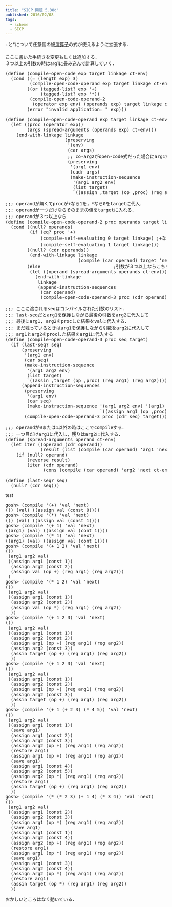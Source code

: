 ```yaml
---
title: "SICP 問題 5.38d"
published: 2016/02/08
tags:
  - scheme
  - SICP
---
```


<p>+と*について任意個の被<a class="keyword" href="http://d.hatena.ne.jp/keyword/%B1%E9%BB%BB%BB%D2">演算子</a>の式が使えるように拡張する．<br/>
　<br/>
ここに書いた手続きを変更もしくは追加する．<br/>
３つ以上の引数の時はarg1に畳み込んで計算していく．</p>

<pre class="code lang-scheme" data-lang="scheme" data-unlink><span class="synSpecial">(</span><span class="synStatement">define</span> <span class="synSpecial">(</span>compile-open-code <span class="synIdentifier">exp</span> target linkage ct-env<span class="synSpecial">)</span>
  <span class="synSpecial">(</span><span class="synStatement">cond</span> <span class="synSpecial">((</span><span class="synIdentifier">=</span> <span class="synSpecial">(</span><span class="synIdentifier">length</span> <span class="synIdentifier">exp</span><span class="synSpecial">)</span> <span class="synConstant">3</span><span class="synSpecial">)</span>
         <span class="synSpecial">(</span>compile-open-code-operand <span class="synIdentifier">exp</span> target linkage ct-env<span class="synSpecial">))</span>
        <span class="synSpecial">((</span><span class="synStatement">or</span> <span class="synSpecial">(</span>tagged-list? <span class="synIdentifier">exp</span> <span class="synSpecial">'</span>+<span class="synSpecial">)</span>
             <span class="synSpecial">(</span>tagged-list? <span class="synIdentifier">exp</span> <span class="synSpecial">'</span>*<span class="synSpecial">))</span>
         <span class="synSpecial">(</span>compile-open-code-operand-2
          <span class="synSpecial">(</span>operator <span class="synIdentifier">exp</span> env<span class="synSpecial">)</span> <span class="synSpecial">(</span>operands <span class="synIdentifier">exp</span><span class="synSpecial">)</span> target linkage ct-env<span class="synSpecial">))</span>
        <span class="synSpecial">(</span>error <span class="synConstant">&quot;invalid application: &quot;</span> <span class="synIdentifier">exp</span><span class="synSpecial">)))</span>

<span class="synSpecial">(</span><span class="synStatement">define</span> <span class="synSpecial">(</span>compile-open-code-operand <span class="synIdentifier">exp</span> target linkage ct-env<span class="synSpecial">)</span>
  <span class="synSpecial">(</span><span class="synStatement">let</span> <span class="synSpecial">((</span>proc <span class="synSpecial">(</span>operator <span class="synIdentifier">exp</span><span class="synSpecial">))</span>
        <span class="synSpecial">(</span>args <span class="synSpecial">(</span>spread-arguments <span class="synSpecial">(</span>operands <span class="synIdentifier">exp</span><span class="synSpecial">)</span> ct-env<span class="synSpecial">)))</span>
    <span class="synSpecial">(</span>end-with-linkage linkage
                      <span class="synSpecial">(</span>preserving
                       <span class="synSpecial">'(</span>env<span class="synSpecial">)</span>
                       <span class="synSpecial">(</span><span class="synIdentifier">car</span> args<span class="synSpecial">)</span>
                       <span class="synComment">;; co-arg2がopen-code式だった場合にarg1が上書きされるので退避させる．</span>
                       <span class="synSpecial">(</span>preserving
                        <span class="synSpecial">'(</span>arg1 env<span class="synSpecial">)</span>
                        <span class="synSpecial">(</span><span class="synIdentifier">cadr</span> args<span class="synSpecial">)</span>
                        <span class="synSpecial">(</span>make-instruction-sequence
                         <span class="synSpecial">'(</span>arg1 arg2 env<span class="synSpecial">)</span>
                         <span class="synSpecial">(</span><span class="synIdentifier">list</span> target<span class="synSpecial">)</span>
                         <span class="synSpecial">`((</span>assign <span class="synSpecial">,</span>target <span class="synSpecial">(</span>op <span class="synSpecial">,</span>proc<span class="synSpecial">)</span> <span class="synSpecial">(</span>reg arg1<span class="synSpecial">)</span> <span class="synSpecial">(</span>reg arg2<span class="synSpecial">)))))))))</span>

<span class="synComment">;;; operandが無くてprocが+なら1を，*なら0をtargetに代入．</span>
<span class="synComment">;;; operandが一つだけならそのままの値をtargetに入れる．</span>
<span class="synComment">;;; operandが３つ以上なら</span>
<span class="synSpecial">(</span><span class="synStatement">define</span> <span class="synSpecial">(</span>compile-open-code-operand-2 proc operands target linkage ct-env<span class="synSpecial">)</span>
  <span class="synSpecial">(</span><span class="synStatement">cond</span> <span class="synSpecial">((</span><span class="synIdentifier">null?</span> operands<span class="synSpecial">)</span>
         <span class="synSpecial">(</span><span class="synStatement">if</span> <span class="synSpecial">(</span><span class="synIdentifier">eq?</span> proc <span class="synSpecial">'</span>+<span class="synSpecial">)</span>
             <span class="synSpecial">(</span>compile-self-evaluating <span class="synConstant">0</span> target linkage<span class="synSpecial">)</span> <span class="synComment">;+なら0</span>
             <span class="synSpecial">(</span>compile-self-evaluating <span class="synConstant">1</span> target linkage<span class="synSpecial">)))</span>   <span class="synComment">;*なら1</span>
        <span class="synSpecial">((</span><span class="synIdentifier">null?</span> <span class="synSpecial">(</span><span class="synIdentifier">cdr</span> operands<span class="synSpecial">))</span>
         <span class="synSpecial">(</span>end-with-linkage linkage
                           <span class="synSpecial">(</span>compile <span class="synSpecial">(</span><span class="synIdentifier">car</span> operand<span class="synSpecial">)</span> target <span class="synSpecial">'</span>next ct-env<span class="synSpecial">)))</span>
        <span class="synSpecial">(</span><span class="synStatement">else</span>                           <span class="synComment">;引数が３つ以上ならこちらで処理</span>
         <span class="synSpecial">(</span><span class="synStatement">let</span> <span class="synSpecial">((</span>operand <span class="synSpecial">(</span>spread-arguments operands ct-env<span class="synSpecial">)))</span>
           <span class="synSpecial">(</span>end-with-linkage
            linkage
            <span class="synSpecial">(</span>append-instruction-sequences
             <span class="synSpecial">(</span><span class="synIdentifier">car</span> operand<span class="synSpecial">)</span>
             <span class="synSpecial">(</span>compile-open-code-operand-3 proc <span class="synSpecial">(</span><span class="synIdentifier">cdr</span> operand<span class="synSpecial">)</span> target<span class="synSpecial">)))))))</span>

<span class="synComment">;;; ここに渡されるseqはコンパイルされた引数のリスト．</span>
<span class="synComment">;;; last-seqだとarg1を保護しながら最後の引数をarg2に代入して</span>
<span class="synComment">;;; 最後にarg1, arg2をprocした結果をvalに代入する．</span>
<span class="synComment">;;; まだ残っているときはarg1を保護しながら引数をarg2に代入して</span>
<span class="synComment">;;; arg1とarg2をprocした結果をarg1に代入する</span>
<span class="synSpecial">(</span><span class="synStatement">define</span> <span class="synSpecial">(</span>compile-open-code-operand-3 proc seq target<span class="synSpecial">)</span>
  <span class="synSpecial">(</span><span class="synStatement">if</span> <span class="synSpecial">(</span>last-seq? seq<span class="synSpecial">)</span>
      <span class="synSpecial">(</span>preserving
       <span class="synSpecial">'(</span>arg1 env<span class="synSpecial">)</span>
       <span class="synSpecial">(</span><span class="synIdentifier">car</span> seq<span class="synSpecial">)</span>
       <span class="synSpecial">(</span>make-instruction-sequence
        <span class="synSpecial">'(</span>arg1 arg2 env<span class="synSpecial">)</span>
        <span class="synSpecial">(</span><span class="synIdentifier">list</span> target<span class="synSpecial">)</span>
        <span class="synSpecial">`((</span>assin <span class="synSpecial">,</span>target <span class="synSpecial">(</span>op <span class="synSpecial">,</span>proc<span class="synSpecial">)</span> <span class="synSpecial">(</span>reg arg1<span class="synSpecial">)</span> <span class="synSpecial">(</span>reg arg2<span class="synSpecial">)))))</span>
      <span class="synSpecial">(</span>append-instruction-sequences
       <span class="synSpecial">(</span>preserving
        <span class="synSpecial">'(</span>arg1 env<span class="synSpecial">)</span>
        <span class="synSpecial">(</span><span class="synIdentifier">car</span> seq<span class="synSpecial">)</span>
        <span class="synSpecial">(</span>make-instruction-sequence <span class="synSpecial">'(</span>arg1 arg2 env<span class="synSpecial">)</span> <span class="synSpecial">'(</span>arg1<span class="synSpecial">)</span>
                                   <span class="synSpecial">`((</span>assign arg1 <span class="synSpecial">(</span>op <span class="synSpecial">,</span>proc<span class="synSpecial">)</span> <span class="synSpecial">(</span>reg arg1<span class="synSpecial">)</span> <span class="synSpecial">(</span>reg arg2<span class="synSpecial">)))))</span>
       <span class="synSpecial">(</span>compile-open-code-operand-3 proc <span class="synSpecial">(</span><span class="synIdentifier">cdr</span> seq<span class="synSpecial">)</span> target<span class="synSpecial">))))</span>

<span class="synComment">;;; operandが0または1以外の時はここでcompileする．</span>
<span class="synComment">;;; 一つ目だけarg1に代入し，残りはarg2に代入する．</span>
<span class="synSpecial">(</span><span class="synStatement">define</span> <span class="synSpecial">(</span>spread-arguments operand ct-env<span class="synSpecial">)</span>
  <span class="synSpecial">(</span><span class="synStatement">let</span> iter <span class="synSpecial">((</span>operand <span class="synSpecial">(</span><span class="synIdentifier">cdr</span> operand<span class="synSpecial">))</span>
             <span class="synSpecial">(</span>result <span class="synSpecial">(</span><span class="synIdentifier">list</span> <span class="synSpecial">(</span>compile <span class="synSpecial">(</span><span class="synIdentifier">car</span> operand<span class="synSpecial">)</span> <span class="synSpecial">'</span>arg1 <span class="synSpecial">'</span>next ct-env<span class="synSpecial">))))</span>
    <span class="synSpecial">(</span><span class="synStatement">if</span> <span class="synSpecial">(</span><span class="synIdentifier">null?</span> operand<span class="synSpecial">)</span>
        <span class="synSpecial">(</span><span class="synIdentifier">reverse</span> result<span class="synSpecial">)</span>
        <span class="synSpecial">(</span>iter <span class="synSpecial">(</span><span class="synIdentifier">cdr</span> operand<span class="synSpecial">)</span>
              <span class="synSpecial">(</span><span class="synIdentifier">cons</span> <span class="synSpecial">(</span>compile <span class="synSpecial">(</span><span class="synIdentifier">car</span> operand<span class="synSpecial">)</span> <span class="synSpecial">'</span>arg2 <span class="synSpecial">'</span>next ct-env<span class="synSpecial">)</span> result<span class="synSpecial">)))))</span>

<span class="synSpecial">(</span><span class="synStatement">define</span> <span class="synSpecial">(</span>last-seq? seq<span class="synSpecial">)</span>
  <span class="synSpecial">(</span><span class="synIdentifier">null?</span> <span class="synSpecial">(</span><span class="synIdentifier">cdr</span> seq<span class="synSpecial">)))</span>
</pre>


<p>test</p>

<pre class="code lang-scheme" data-lang="scheme" data-unlink>gosh&gt; <span class="synSpecial">(</span>compile <span class="synSpecial">'(</span>+<span class="synSpecial">)</span> <span class="synSpecial">'</span>val <span class="synSpecial">'</span>next<span class="synSpecial">)</span>
<span class="synSpecial">(()</span> <span class="synSpecial">(</span>val<span class="synSpecial">)</span> <span class="synSpecial">((</span>assign val <span class="synSpecial">(</span>const <span class="synConstant">0</span><span class="synSpecial">))))</span>
gosh&gt; <span class="synSpecial">(</span>compile <span class="synSpecial">'(</span>*<span class="synSpecial">)</span> <span class="synSpecial">'</span>val <span class="synSpecial">'</span>next<span class="synSpecial">)</span>
<span class="synSpecial">(()</span> <span class="synSpecial">(</span>val<span class="synSpecial">)</span> <span class="synSpecial">((</span>assign val <span class="synSpecial">(</span>const <span class="synConstant">1</span><span class="synSpecial">))))</span>
gosh&gt; <span class="synSpecial">(</span>compile <span class="synSpecial">'(</span>+ <span class="synConstant">1</span><span class="synSpecial">)</span> <span class="synSpecial">'</span>val <span class="synSpecial">'</span>next<span class="synSpecial">)</span>
<span class="synSpecial">((</span>arg1<span class="synSpecial">)</span> <span class="synSpecial">(</span>val<span class="synSpecial">)</span> <span class="synSpecial">((</span>assign val <span class="synSpecial">(</span>cont <span class="synConstant">1</span><span class="synSpecial">))))</span>
gosh&gt; <span class="synSpecial">(</span>compile <span class="synSpecial">'(</span>* <span class="synConstant">1</span><span class="synSpecial">)</span> <span class="synSpecial">'</span>val <span class="synSpecial">'</span>next<span class="synSpecial">)</span>
<span class="synSpecial">((</span>arg1<span class="synSpecial">)</span> <span class="synSpecial">(</span>val<span class="synSpecial">)</span> <span class="synSpecial">((</span>assign val <span class="synSpecial">(</span>cont <span class="synConstant">1</span><span class="synSpecial">))))</span>
gosh&gt; <span class="synSpecial">(</span>compile <span class="synSpecial">'(</span>+ <span class="synConstant">1</span> <span class="synConstant">2</span><span class="synSpecial">)</span> <span class="synSpecial">'</span>val <span class="synSpecial">'</span>next<span class="synSpecial">)</span>
<span class="synSpecial">(()</span>
 <span class="synSpecial">(</span>arg1 arg2 val<span class="synSpecial">)</span>
 <span class="synSpecial">((</span>assign arg1 <span class="synSpecial">(</span>const <span class="synConstant">1</span><span class="synSpecial">))</span>
  <span class="synSpecial">(</span>assign arg2 <span class="synSpecial">(</span>const <span class="synConstant">2</span><span class="synSpecial">))</span>
  <span class="synSpecial">(</span>assign val <span class="synSpecial">(</span>op <span class="synIdentifier">+</span><span class="synSpecial">)</span> <span class="synSpecial">(</span>reg arg1<span class="synSpecial">)</span> <span class="synSpecial">(</span>reg arg2<span class="synSpecial">)))</span>
 <span class="synSpecial">)</span>
gosh&gt; <span class="synSpecial">(</span>compile <span class="synSpecial">'(</span>* <span class="synConstant">1</span> <span class="synConstant">2</span><span class="synSpecial">)</span> <span class="synSpecial">'</span>val <span class="synSpecial">'</span>next<span class="synSpecial">)</span>
<span class="synSpecial">(()</span>
 <span class="synSpecial">(</span>arg1 arg2 val<span class="synSpecial">)</span>
 <span class="synSpecial">((</span>assign arg1 <span class="synSpecial">(</span>const <span class="synConstant">1</span><span class="synSpecial">))</span>
  <span class="synSpecial">(</span>assign arg2 <span class="synSpecial">(</span>const <span class="synConstant">2</span><span class="synSpecial">))</span>
  <span class="synSpecial">(</span>assign val <span class="synSpecial">(</span>op <span class="synIdentifier">*</span><span class="synSpecial">)</span> <span class="synSpecial">(</span>reg arg1<span class="synSpecial">)</span> <span class="synSpecial">(</span>reg arg2<span class="synSpecial">))</span>
  <span class="synSpecial">))</span>
gosh&gt; <span class="synSpecial">(</span>compile <span class="synSpecial">'(</span>+ <span class="synConstant">1</span> <span class="synConstant">2</span> <span class="synConstant">3</span><span class="synSpecial">)</span> <span class="synSpecial">'</span>val <span class="synSpecial">'</span>next<span class="synSpecial">)</span>
<span class="synSpecial">(()</span>
 <span class="synSpecial">(</span>arg1 arg2 val<span class="synSpecial">)</span>
 <span class="synSpecial">((</span>assign arg1 <span class="synSpecial">(</span>const <span class="synConstant">1</span><span class="synSpecial">))</span>
  <span class="synSpecial">(</span>assign arg2 <span class="synSpecial">(</span>const <span class="synConstant">2</span><span class="synSpecial">))</span>
  <span class="synSpecial">(</span>assign arg1 <span class="synSpecial">(</span>op <span class="synIdentifier">+</span><span class="synSpecial">)</span> <span class="synSpecial">(</span>reg arg1<span class="synSpecial">)</span> <span class="synSpecial">(</span>reg arg2<span class="synSpecial">))</span>
  <span class="synSpecial">(</span>assign arg2 <span class="synSpecial">(</span>const <span class="synConstant">3</span><span class="synSpecial">))</span>
  <span class="synSpecial">(</span>assin target <span class="synSpecial">(</span>op <span class="synIdentifier">+</span><span class="synSpecial">)</span> <span class="synSpecial">(</span>reg arg1<span class="synSpecial">)</span> <span class="synSpecial">(</span>reg arg2<span class="synSpecial">))</span>
  <span class="synSpecial">))</span>
gosh&gt; <span class="synSpecial">(</span>compile <span class="synSpecial">'(</span>+ <span class="synConstant">1</span> <span class="synConstant">2</span> <span class="synConstant">3</span><span class="synSpecial">)</span> <span class="synSpecial">'</span>val <span class="synSpecial">'</span>next<span class="synSpecial">)</span>
<span class="synSpecial">(()</span>
 <span class="synSpecial">(</span>arg1 arg2 val<span class="synSpecial">)</span>
 <span class="synSpecial">((</span>assign arg1 <span class="synSpecial">(</span>const <span class="synConstant">1</span><span class="synSpecial">))</span>
  <span class="synSpecial">(</span>assign arg2 <span class="synSpecial">(</span>const <span class="synConstant">2</span><span class="synSpecial">))</span>
  <span class="synSpecial">(</span>assign arg1 <span class="synSpecial">(</span>op <span class="synIdentifier">+</span><span class="synSpecial">)</span> <span class="synSpecial">(</span>reg arg1<span class="synSpecial">)</span> <span class="synSpecial">(</span>reg arg2<span class="synSpecial">))</span>
  <span class="synSpecial">(</span>assign arg2 <span class="synSpecial">(</span>const <span class="synConstant">3</span><span class="synSpecial">))</span>
  <span class="synSpecial">(</span>assin target <span class="synSpecial">(</span>op <span class="synIdentifier">+</span><span class="synSpecial">)</span> <span class="synSpecial">(</span>reg arg1<span class="synSpecial">)</span> <span class="synSpecial">(</span>reg arg2<span class="synSpecial">))</span>
  <span class="synSpecial">))</span>
gosh&gt; <span class="synSpecial">(</span>compile <span class="synSpecial">'(</span>+ <span class="synConstant">1</span> <span class="synSpecial">(</span>+ <span class="synConstant">2</span> <span class="synConstant">3</span><span class="synSpecial">)</span> <span class="synSpecial">(</span>* <span class="synConstant">4</span> <span class="synConstant">5</span><span class="synSpecial">))</span> <span class="synSpecial">'</span>val <span class="synSpecial">'</span>next<span class="synSpecial">)</span>
<span class="synSpecial">(()</span>
 <span class="synSpecial">(</span>arg1 arg2 val<span class="synSpecial">)</span>
 <span class="synSpecial">((</span>assign arg1 <span class="synSpecial">(</span>const <span class="synConstant">1</span><span class="synSpecial">))</span>
  <span class="synSpecial">(</span>save arg1<span class="synSpecial">)</span>
  <span class="synSpecial">(</span>assign arg1 <span class="synSpecial">(</span>const <span class="synConstant">2</span><span class="synSpecial">))</span>
  <span class="synSpecial">(</span>assign arg2 <span class="synSpecial">(</span>const <span class="synConstant">3</span><span class="synSpecial">))</span>
  <span class="synSpecial">(</span>assign arg2 <span class="synSpecial">(</span>op <span class="synIdentifier">+</span><span class="synSpecial">)</span> <span class="synSpecial">(</span>reg arg1<span class="synSpecial">)</span> <span class="synSpecial">(</span>reg arg2<span class="synSpecial">))</span>
  <span class="synSpecial">(</span>restore arg1<span class="synSpecial">)</span>
  <span class="synSpecial">(</span>assign arg1 <span class="synSpecial">(</span>op <span class="synIdentifier">+</span><span class="synSpecial">)</span> <span class="synSpecial">(</span>reg arg1<span class="synSpecial">)</span> <span class="synSpecial">(</span>reg arg2<span class="synSpecial">))</span>
  <span class="synSpecial">(</span>save arg1<span class="synSpecial">)</span>
  <span class="synSpecial">(</span>assign arg1 <span class="synSpecial">(</span>const <span class="synConstant">4</span><span class="synSpecial">))</span>
  <span class="synSpecial">(</span>assign arg2 <span class="synSpecial">(</span>const <span class="synConstant">5</span><span class="synSpecial">))</span>
  <span class="synSpecial">(</span>assign arg2 <span class="synSpecial">(</span>op <span class="synIdentifier">*</span><span class="synSpecial">)</span> <span class="synSpecial">(</span>reg arg1<span class="synSpecial">)</span> <span class="synSpecial">(</span>reg arg2<span class="synSpecial">))</span>
  <span class="synSpecial">(</span>restore arg1<span class="synSpecial">)</span>
  <span class="synSpecial">(</span>assin target <span class="synSpecial">(</span>op <span class="synIdentifier">+</span><span class="synSpecial">)</span> <span class="synSpecial">(</span>reg arg1<span class="synSpecial">)</span> <span class="synSpecial">(</span>reg arg2<span class="synSpecial">))</span>
  <span class="synSpecial">))</span>
gosh&gt; <span class="synSpecial">(</span>compile <span class="synSpecial">'(</span>* <span class="synSpecial">(</span>* <span class="synConstant">2</span> <span class="synConstant">3</span><span class="synSpecial">)</span> <span class="synSpecial">(</span>+ <span class="synConstant">1</span> <span class="synConstant">4</span><span class="synSpecial">)</span> <span class="synSpecial">(</span>* <span class="synConstant">3</span> <span class="synConstant">4</span><span class="synSpecial">))</span> <span class="synSpecial">'</span>val <span class="synSpecial">'</span>next<span class="synSpecial">)</span>
<span class="synSpecial">(()</span>
 <span class="synSpecial">(</span>arg1 arg2 val<span class="synSpecial">)</span>
 <span class="synSpecial">((</span>assign arg1 <span class="synSpecial">(</span>const <span class="synConstant">2</span><span class="synSpecial">))</span>
  <span class="synSpecial">(</span>assign arg2 <span class="synSpecial">(</span>const <span class="synConstant">3</span><span class="synSpecial">))</span>
  <span class="synSpecial">(</span>assign arg1 <span class="synSpecial">(</span>op <span class="synIdentifier">*</span><span class="synSpecial">)</span> <span class="synSpecial">(</span>reg arg1<span class="synSpecial">)</span> <span class="synSpecial">(</span>reg arg2<span class="synSpecial">))</span>
  <span class="synSpecial">(</span>save arg1<span class="synSpecial">)</span>
  <span class="synSpecial">(</span>assign arg1 <span class="synSpecial">(</span>const <span class="synConstant">1</span><span class="synSpecial">))</span>
  <span class="synSpecial">(</span>assign arg2 <span class="synSpecial">(</span>const <span class="synConstant">4</span><span class="synSpecial">))</span>
  <span class="synSpecial">(</span>assign arg2 <span class="synSpecial">(</span>op <span class="synIdentifier">+</span><span class="synSpecial">)</span> <span class="synSpecial">(</span>reg arg1<span class="synSpecial">)</span> <span class="synSpecial">(</span>reg arg2<span class="synSpecial">))</span>
  <span class="synSpecial">(</span>restore arg1<span class="synSpecial">)</span>
  <span class="synSpecial">(</span>assign arg1 <span class="synSpecial">(</span>op <span class="synIdentifier">*</span><span class="synSpecial">)</span> <span class="synSpecial">(</span>reg arg1<span class="synSpecial">)</span> <span class="synSpecial">(</span>reg arg2<span class="synSpecial">))</span>
  <span class="synSpecial">(</span>save arg1<span class="synSpecial">)</span>
  <span class="synSpecial">(</span>assign arg1 <span class="synSpecial">(</span>const <span class="synConstant">3</span><span class="synSpecial">))</span>
  <span class="synSpecial">(</span>assign arg2 <span class="synSpecial">(</span>const <span class="synConstant">4</span><span class="synSpecial">))</span>
  <span class="synSpecial">(</span>assign arg2 <span class="synSpecial">(</span>op <span class="synIdentifier">*</span><span class="synSpecial">)</span> <span class="synSpecial">(</span>reg arg1<span class="synSpecial">)</span> <span class="synSpecial">(</span>reg arg2<span class="synSpecial">))</span>
  <span class="synSpecial">(</span>restore arg1<span class="synSpecial">)</span>
  <span class="synSpecial">(</span>assin target <span class="synSpecial">(</span>op <span class="synIdentifier">*</span><span class="synSpecial">)</span> <span class="synSpecial">(</span>reg arg1<span class="synSpecial">)</span> <span class="synSpecial">(</span>reg arg2<span class="synSpecial">))</span>
  <span class="synSpecial">))</span>
</pre>


<p>おかしいところはなく動いている．</p>


